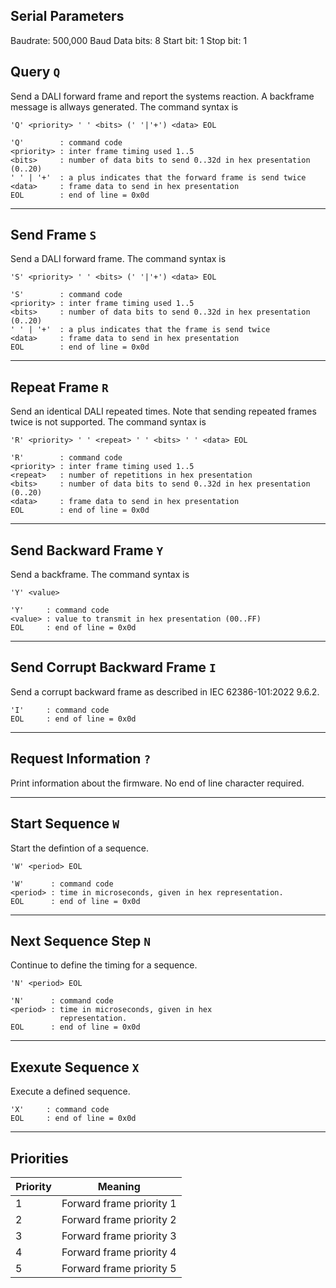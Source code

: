 ## Serial Parameters

Baudrate: 500,000 Baud
Data bits: 8
Start bit: 1
Stop bit: 1

## Query `Q`

Send a DALI forward frame and report the systems reaction. A backframe message is allways generated. The command syntax is

    'Q' <priority> ' ' <bits> (' '|'+') <data> EOL

    'Q'        : command code
    <priority> : inter frame timing used 1..5
    <bits>     : number of data bits to send 0..32d in hex presentation (0..20)
    ' ' | '+'  : a plus indicates that the forward frame is send twice
    <data>     : frame data to send in hex presentation
    EOL        : end of line = 0x0d
- - - 

## Send Frame `S`

Send a DALI forward frame. The command syntax is

    'S' <priority> ' ' <bits> (' '|'+') <data> EOL

    'S'        : command code
    <priority> : inter frame timing used 1..5
    <bits>     : number of data bits to send 0..32d in hex presentation (0..20)
    ' ' | '+'  : a plus indicates that the frame is send twice
    <data>     : frame data to send in hex presentation
    EOL        : end of line = 0x0d
- - -

## Repeat Frame `R`

Send an identical DALI repeated times. Note that sending repeated frames twice is not supported. The command syntax is

    'R' <priority> ' ' <repeat> ' ' <bits> ' ' <data> EOL

    'R'        : command code
    <priority> : inter frame timing used 1..5
    <repeat>   : number of repetitions in hex presentation 
    <bits>     : number of data bits to send 0..32d in hex presentation (0..20)
    <data>     : frame data to send in hex presentation
    EOL        : end of line = 0x0d

- - -
## Send Backward Frame `Y`

Send a backframe. The command syntax is

    'Y' <value>

    'Y'     : command code
    <value> : value to transmit in hex presentation (00..FF)
    EOL     : end of line = 0x0d

- - -
## Send Corrupt Backward Frame `I`

Send a corrupt backward frame as described in IEC 62386-101:2022 9.6.2. 

    'I'     : command code
    EOL     : end of line = 0x0d

- - -
## Request Information `?`

Print information about the firmware. No end of line character required.

- - -
## Start Sequence `W`

Start the defintion of a sequence.

    'W' <period> EOL

    'W'      : command code
    <period> : time in microseconds, given in hex representation.
    EOL      : end of line = 0x0d

- - -
## Next Sequence Step `N`

Continue to define the timing for a sequence.

    'N' <period> EOL

    'N'      : command code
    <period> : time in microseconds, given in hex 
               representation.
    EOL      : end of line = 0x0d

- - -
## Exexute Sequence `X`

Execute a defined sequence.

    'X'     : command code
    EOL     : end of line = 0x0d

- - -

## Priorities

| Priority | Meaning                   |
|----------|---------------------------|
|        1 | Forward frame priority 1  |
|        2 | Forward frame priority 2  |
|        3 | Forward frame priority 3  |
|        4 | Forward frame priority 4  |
|        5 | Forward frame priority 5  |
